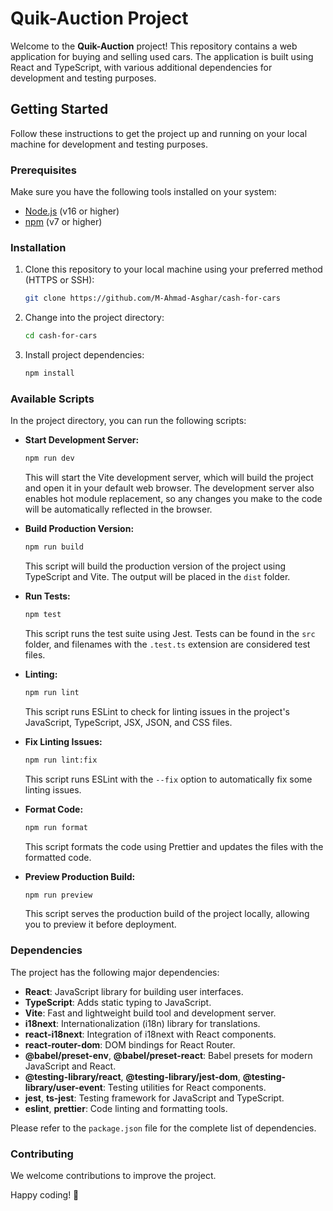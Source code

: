 # Quik-Auction Project

Welcome to the **Quik-Auction** project! This repository contains a web application for buying and selling used cars. The application is built using React and TypeScript, with various additional dependencies for development and testing purposes.

## Getting Started

Follow these instructions to get the project up and running on your local machine for development and testing purposes.

### Prerequisites

Make sure you have the following tools installed on your system:

- [Node.js](https://nodejs.org/) (v16 or higher)
- [npm](https://www.npmjs.com/) (v7 or higher)

### Installation

1. Clone this repository to your local machine using your preferred method (HTTPS or SSH):

   ```bash
   git clone https://github.com/M-Ahmad-Asghar/cash-for-cars
   ```

2. Change into the project directory:

   ```bash
   cd cash-for-cars
   ```

3. Install project dependencies:

   ```bash
   npm install
   ```

### Available Scripts

In the project directory, you can run the following scripts:

- **Start Development Server:**

  ```bash
  npm run dev
  ```

  This will start the Vite development server, which will build the project and open it in your default web browser. The development server also enables hot module replacement, so any changes you make to the code will be automatically reflected in the browser.

- **Build Production Version:**

  ```bash
  npm run build
  ```

  This script will build the production version of the project using TypeScript and Vite. The output will be placed in the `dist` folder.

- **Run Tests:**

  ```bash
  npm test
  ```

  This script runs the test suite using Jest. Tests can be found in the `src` folder, and filenames with the `.test.ts` extension are considered test files.

- **Linting:**

  ```bash
  npm run lint
  ```

  This script runs ESLint to check for linting issues in the project's JavaScript, TypeScript, JSX, JSON, and CSS files.

- **Fix Linting Issues:**

  ```bash
  npm run lint:fix
  ```

  This script runs ESLint with the `--fix` option to automatically fix some linting issues.

- **Format Code:**

  ```bash
  npm run format
  ```

  This script formats the code using Prettier and updates the files with the formatted code.

- **Preview Production Build:**

  ```bash
  npm run preview
  ```

  This script serves the production build of the project locally, allowing you to preview it before deployment.

### Dependencies

The project has the following major dependencies:

- **React**: JavaScript library for building user interfaces.
- **TypeScript**: Adds static typing to JavaScript.
- **Vite**: Fast and lightweight build tool and development server.
- **i18next**: Internationalization (i18n) library for translations.
- **react-i18next**: Integration of i18next with React components.
- **react-router-dom**: DOM bindings for React Router.
- **@babel/preset-env**, **@babel/preset-react**: Babel presets for modern JavaScript and React.
- **@testing-library/react**, **@testing-library/jest-dom**, **@testing-library/user-event**: Testing utilities for React components.
- **jest**, **ts-jest**: Testing framework for JavaScript and TypeScript.
- **eslint**, **prettier**: Code linting and formatting tools.

Please refer to the `package.json` file for the complete list of dependencies.

### Contributing

We welcome contributions to improve the project.

Happy coding! 🚀
